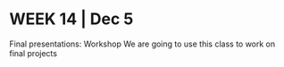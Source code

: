 <h1>WEEK 14 | Dec 5 </h1>
<p>Final presentations: Workshop
We are going to use this class to work on final projects</p>
